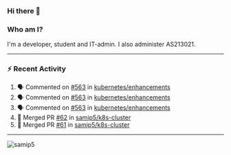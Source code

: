 ### Hi there 👋

### Who am I?
I'm a developer, student and IT-admin. I also administer AS213021.

---
### :zap: Recent Activity
<!--START_SECTION:activity-->
1. 🗣 Commented on [#563](https://github.com/kubernetes/enhancements/issues/563) in [kubernetes/enhancements](https://github.com/kubernetes/enhancements)
2. 🗣 Commented on [#563](https://github.com/kubernetes/enhancements/issues/563) in [kubernetes/enhancements](https://github.com/kubernetes/enhancements)
3. 🗣 Commented on [#563](https://github.com/kubernetes/enhancements/issues/563) in [kubernetes/enhancements](https://github.com/kubernetes/enhancements)
4. 🎉 Merged PR [#62](https://github.com/samip5/k8s-cluster/pull/62) in [samip5/k8s-cluster](https://github.com/samip5/k8s-cluster)
5. 🎉 Merged PR [#61](https://github.com/samip5/k8s-cluster/pull/61) in [samip5/k8s-cluster](https://github.com/samip5/k8s-cluster)
<!--END_SECTION:activity-->
---

<img align="center" src="https://github-readme-stats.vercel.app/api?username=samip5&show_icons=true" alt="samip5" />
